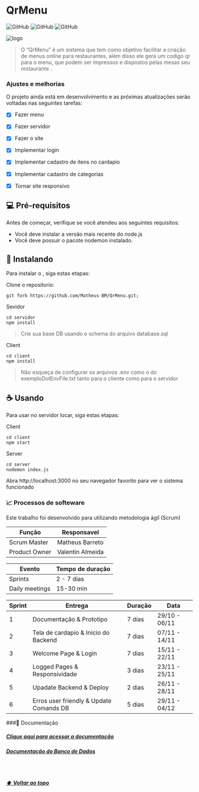 # QrMenu


![GitHub](https://img.shields.io/badge/React-20232A?style=for-the-badge&logo=react&logoColor=61DAFB)
![GitHub](https://img.shields.io/badge/Node.js-43853D?style=for-the-badge&logo=node.js&logoColor=white)
![GitHub](https://img.shields.io/badge/PostgreSQL-316192?style=for-the-badge&logo=postgresql&logoColor=white)

<img src="https://i.imgur.com/7smKLTx.png" alt="logo">

>O “QrMenu” é um sistema que tem como objetivo facilitar a criação de menus online para restaurantes, além disso ele gera um codigo qr para o menu, que podem ser impressos e dispostos pelas mesas seu restaurante  .


### Ajustes e melhorias

O projeto ainda está em desenvolvimento e as próximas atualizações serão voltadas nas seguintes tarefas:

- [x] Fazer menu
- [x] Fazer servidor
- [x] Fazer o site 
- [x] Implementar login 
- [x] Implementar cadastro de itens no cardapio
- [x] Implementar cadastro de categorias
- [x] Tornar site responsivo


## 💻 Pré-requisitos

Antes de começar, verifique se você atendeu aos seguintes requisitos:

* Você deve instalar a versão mais recente do node.js
* Você deve possuir o pacote nodemon instalado.

## 🚀 Instalando <QrMenu>

Para instalar o <QrMenu>, siga estas etapas:

Clone o repositorio:
```
git fork https://github.com/Matheus-BM/QrMenu.git;
```
Sevidor
```
cd servidor 
npm install
````
> Crie sua base DB usando o schema do arquivo database.sql

Client
```
cd client
npm install
```
> Não esqueça de configurar os arquivos .env como o do exemploDotEnvFile.txt tanto para o cliente como para o servidor



## ☕ Usando <QrMenu>

Para usar <QrMenu> no servidor locar, siga estas etapas:

Client 
```
cd client
npm start
```
Server
```
cd server
nodemon index.js
```

Abra http://localhost:3000 no seu navegador favorito para ver o sistema funcionado

### 📈 Processos de softeware

Este trabalho foi desenvolvido para utilizando metodologia ágil (Scrum)


|Função | Responsavel |
|---------|-----------|
|Scrum Master| Matheus Barreto|
|Product Owner | Valentin Almeida|

|Evento |  Tempo de duração  |
|-------------------  |---|
| Sprints | 2 - 7 dias  |
| Daily meetings      | 15-30 min |  
 


|Sprint |  Entrega  | Duração | Data |
|-------------------  |---|-|-|
| 1 | Documentação & Prototipo | 7 dias| 29/10 -  06/11
|2| Tela de cardapio & Inicio do Backend | 7 dias | 07/11 - 14/11 
|3| Welcome Page & Login | 7 dias | 15/11 - 22/11
|4| Logged Pages &  Responsividade |3 dias|23/11 - 25/11
|5| Upadate Backend & Deploy | 2 dias | 26/11 - 28/11
|6| Erros user friendly & Update Comands DB | 5 dias | 29/11 - 04/12

###📄 Documentação

<a href="https://bit.ly/3lAD5Mn"><h5>Clique aqui para acessar a documentação</h5></a>

<a href="https://docs.google.com/document/d/1-kJmAuQ92t_CNonbKbOZ0lX5c0gdQoY1M0uZIV0lau8/edit?usp=sharing"><h5> Documentação do Banco de Dados<h5></a>

<br>
<br>

[⬆ Voltar ao topo](#QrMenu)<br> 
